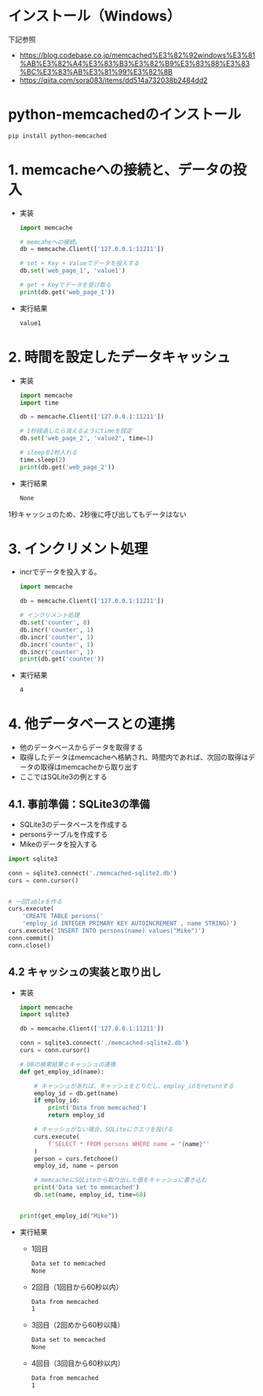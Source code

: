 # インストール（Windows）
下記参照
- https://blog.codebase.co.jp/memcached%E3%82%92windows%E3%81%AB%E3%82%A4%E3%83%B3%E3%82%B9%E3%83%88%E3%83%BC%E3%83%AB%E3%81%99%E3%82%8B
- https://qiita.com/sora083/items/dd514a732038b2484dd2



# python-memcachedのインストール
```sh
pip install python-memcached
```


# 1. memcacheへの接続と、データの投入
- 実装
    ```python
    import memcache

    # memcaheへの接続。
    db = memcache.Client(['127.0.0.1:11211'])

    # set + Key + Valueでデータを投入する
    db.set('web_page_1', 'value1')

    # get + Keyでデータを受け取る
    print(db.get('web_page_1'))
    ```

- 実行結果
    ```sh
    value1
    ```


# 2. 時間を設定したデータキャッシュ

- 実装
    ```python
    import memcache
    import time

    db = memcache.Client(['127.0.0.1:11211'])

    # 1秒経過したら消えるようにtimeを設定
    db.set('web_page_2', 'value2', time=1)

    # sleepを2秒入れる
    time.sleep(2)
    print(db.get('web_page_2'))
    ```

- 実行結果
    ```sh
    None
    ```
1秒キャッシュのため、2秒後に呼び出してもデータはない

# 3. インクリメント処理
- incrでデータを投入する。
    ```python
    import memcache

    db = memcache.Client(['127.0.0.1:11211'])

    # インクリメント処理
    db.set('counter', 0)
    db.incr('counter', 1)
    db.incr('counter', 1)
    db.incr('counter', 1)
    db.incr('counter', 1)
    print(db.get('counter'))
    ```
- 実行結果
    ```sh
    4
    ```
    

# 4. 他データベースとの連携
- 他のデータベースからデータを取得する
- 取得したデータはmemcacheへ格納され、時間内であれば、次回の取得はデータの取得はmemcacheから取り出す
- ここではSQLite3の例とする


## 4.1. 事前準備：SQLite3の準備

- SQLite3のデータベースを作成する
- personsテーブルを作成する
- Mikeのデータを投入する
```python
import sqlite3

conn = sqlite3.connect('./memcached-sqlite2.db')
curs = conn.cursor()


# 一回Tableを作る
curs.execute(
    'CREATE TABLE persons('
    'employ_id INTEGER PRIMARY KEY AUTOINCREMENT , name STRING)')
curs.execute('INSERT INTO persons(name) values("Mike")')
conn.commit()
conn.close()
```

## 4.2 キャッシュの実装と取り出し

- 実装
    ```python
    import memcache
    import sqlite3

    db = memcache.Client(['127.0.0.1:11211'])

    conn = sqlite3.connect('./memcached-sqlite2.db')
    curs = conn.cursor()

    # DBの検索結果とキャッシュの連携
    def get_employ_id(name):

        # キャッシュがあれば、キャッシュをとりだし、employ_idをreturnする
        employ_id = db.get(name)
        if employ_id:
            print('Data from memcached')
            return employ_id

        # キャッシュがない場合、SQLiteにクエリを投げる
        curs.execute(
            f'SELECT * FROM persons WHERE name = "{name}"'
        )
        person = curs.fetchone()
        employ_id, name = person

        # memcacheにSQLiteから取り出した値をキャッシュに書き込む
        print('Data set to memcached')
        db.set(name, employ_id, time=60)


    print(get_employ_id("Mike"))
    ```


- 実行結果
    - 1回目
        ```sh
        Data set to memcached
        None
        ```
    - 2回目（1回目から60秒以内）
        ```sh
        Data from memcached
        1
        ```
    - 3回目（2回めから60秒以降）
        ```sh
        Data set to memcached
        None
        ```
    - 4回目（3回目から60秒以内）
        ```sh
        Data from memcached
        1
        ```